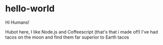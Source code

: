 # hello-world

Hi Humans!

Hubot here, I like Node.js and Coffeescript (that's that i made of!)
I've had tacos on the moon and find them far superior to Earth tacos
